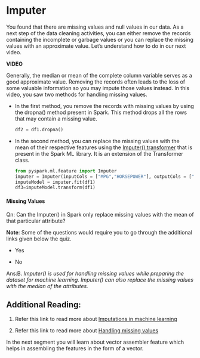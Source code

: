 # Imputer

You found that there are missing values and null values in our data. As a next step of the data cleaning activities, you can either remove the records containing the incomplete or garbage values or you can replace the missing values with an approximate value. Let’s understand how to do in our next video.

**VIDEO**

Generally, the median or mean of the complete column variable serves as a good approximate value. Removing the records often leads to the loss of some valuable information so you may impute those values instead. In this video, you saw two methods for handling missing values.

- In the first method, you remove the records with missing values by using the dropna() method present in Spark. This method drops all the rows that may contain a missing value. 
  
  ```python
  df2 = df1.dropna()
  ```

- In the second method, you can replace the missing values with the mean of their respective features using the [Imputer() transformer](https://spark.apache.org/docs/latest/api/python/reference/api/pyspark.ml.feature.Imputer.html#:~:text=Imputation%20estimator%20for%20completing%20missing,the%20missing%20values%20are%20located.&text=All%20Null%20values%20in%20the,For%20computing%20median%2C%20pyspark.) that is present in the Spark ML library. It is an extension of the Transformer class.
  
  ```python
  from pyspark.ml.feature import Imputer
  imputer = Imputer(inputCols = ["MPG","HORSEPOWER"], outputCols = ["MPG-Out","HORSEPOWER-Out"])
  imputeModel = imputer.fit(df1) 
  df3=imputeModel.transform(df1)
  ```

#### Missing Values

Qn: Can the Imputer() in Spark only replace missing values with the mean of that particular attribute?

**Note**: Some of the questions would require you to go through the additional links given below the quiz.

- Yes

- No

Ans:B. *Imputer() is used for handling missing values while preparing the dataset for machine learning. Imputer() can also replace the missing values with the median of the attributes.*

## Additional Reading:

1. Refer this link to read more about [Imputations in machine learning](https://dzone.com/articles/the-art-of-missing-value-imputations)

2. Refer this link to read more about [Handling missing values](https://www.linkedin.com/pulse/using-machine-learning-data-cleansing-sriram-parthasarathy/)

In the next segment you will learn about vector assembler feature which helps in assembling the features in the form of a vector.
